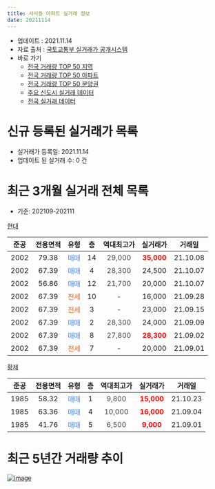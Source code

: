 ```yaml
---
title: 사사동 아파트 실거래 정보
date: 20211114
---
```


* 업데이트 : 2021.11.14
* 자료 출처 : [국토교통부 실거래가 공개시스템](http://rt.molit.go.kr)
* 바로 가기
    * [전국 거래량 TOP 50 지역](https://apt-info.github.io/apt-trade-info/tr)
    * [전국 거래량 TOP 50 아파트](https://apt-info.github.io/apt-trade-info/ta)
    * [전국 거래량 TOP 50 분양권](https://apt-info.github.io/apt-trade-info/tb)
    * [주요 신도시 실거래 데이터](https://apt-info.github.io/apt-trade-info/newtown)
    * [전국 실거래 데이터](https://apt-info.github.io/apt-trade-info/all)



<script async src="https://pagead2.googlesyndication.com/pagead/js/adsbygoogle.js"></script>
<!-- 기본광고 -->
<ins class="adsbygoogle"
     style="display:block"
     data-ad-client="ca-pub-1142216861245946"
     data-ad-slot="4805727019"
     data-ad-format="auto"
     data-full-width-responsive="true"></ins>
<script>
     (adsbygoogle = window.adsbygoogle || []).push({});
</script>


# 신규 등록된 실거래가 목록

* 실거래가 등록일: 2021.11.14
* 업데이트 된 실거래 수: 0 건




<script async src="https://pagead2.googlesyndication.com/pagead/js/adsbygoogle.js"></script>
<!-- 기본광고 -->
<ins class="adsbygoogle"
     style="display:block"
     data-ad-client="ca-pub-1142216861245946"
     data-ad-slot="4805727019"
     data-ad-format="auto"
     data-full-width-responsive="true"></ins>
<script>
     (adsbygoogle = window.adsbygoogle || []).push({});
</script>


# 최근 3개월 실거래 전체 목록
* 기준: 202109-202111


[현대](https://search.naver.com/search.naver?query=%ED%98%84%EB%8C%80)

|준공|전용면적|유형|층|역대최고가|실거래가|거래일|
|:---:|:---:|:---:|:---:|:---:|:---:|:---:|
|2002|79.38|<span style="color:#4285F3">매매</span>|14|<span style="color:#444444">29,000</span>|<b><span style="color:#FF0000">35,000</span></b>|21.10.08|
|2002|67.39|<span style="color:#4285F3">매매</span>|4|<span style="color:#444444">28,300</span>|24,500|21.10.07|
|2002|56.86|<span style="color:#4285F3">매매</span>|12|<span style="color:#444444">21,700</span>|20,000|21.10.07|
|2002|67.39|<span style="color:#FF5A00">전세</span>|10|<span style="color:#444444">-</span>|16,000|21.09.28|
|2002|67.39|<span style="color:#FF5A00">전세</span>|3|<span style="color:#444444">-</span>|23,000|21.09.15|
|2002|67.39|<span style="color:#4285F3">매매</span>|2|<span style="color:#444444">28,300</span>|24,000|21.09.09|
|2002|67.39|<span style="color:#4285F3">매매</span>|8|<span style="color:#444444">27,800</span>|<b><span style="color:#FF0000">28,300</span></b>|21.09.02|
|2002|67.39|<span style="color:#FF5A00">전세</span>|7|<span style="color:#444444">-</span>|20,000|21.09.01|

[황제](https://search.naver.com/search.naver?query=%ED%99%A9%EC%A0%9C)

|준공|전용면적|유형|층|역대최고가|실거래가|거래일|
|:---:|:---:|:---:|:---:|:---:|:---:|:---:|
|1985|58.32|<span style="color:#4285F3">매매</span>|1|<span style="color:#444444">9,800</span>|<b><span style="color:#FF0000">15,000</span></b>|21.10.23|
|1985|63.36|<span style="color:#4285F3">매매</span>|4|<span style="color:#444444">10,000</span>|<b><span style="color:#FF0000">16,000</span></b>|21.09.04|
|1985|41.76|<span style="color:#4285F3">매매</span>|5|<span style="color:#444444">6,500</span>|<b><span style="color:#FF0000">9,000</span></b>|21.09.01|



<script async src="https://pagead2.googlesyndication.com/pagead/js/adsbygoogle.js"></script>
<!-- 기본광고 -->
<ins class="adsbygoogle"
     style="display:block"
     data-ad-client="ca-pub-1142216861245946"
     data-ad-slot="4805727019"
     data-ad-format="auto"
     data-full-width-responsive="true"></ins>
<script>
     (adsbygoogle = window.adsbygoogle || []).push({});
</script>


# 최근 5년간 거래량 추이


<div style="width:100%;">
    <canvas id="deal_progress" height="200"></canvas>
</div>

<script>
new Chart(document.getElementById("deal_progress"), {
    type: 'line',
    data: {
        labels: ['16.01','16.02','16.03','16.04','16.05','16.06','16.07','16.08','16.09','16.10','16.11','16.12','17.01','17.02','17.03','17.04','17.05','17.06','17.07','17.08','17.09','17.10','17.11','17.12','18.01','18.02','18.03','18.04','18.05','18.06','18.07','18.08','18.09','18.10','18.11','19.01','19.02','19.03','19.04','19.05','19.06','19.07','19.08','19.09','19.10','19.11','19.12','20.01','20.02','20.03','20.04','20.05','20.06','20.07','20.08','20.09','20.10','20.11','20.12','21.01','21.02','21.03','21.04','21.05','21.06','21.07','21.08','21.09','21.10'],
        datasets: [{
            label: '매매/분양권',
            data: [1,4,2,2,5,3,6,8,3,2,2,2,3,3,4,0,4,3,2,5,2,4,4,3,2,2,3,5,2,4,2,4,1,1,0,3,2,4,1,0,0,1,1,1,5,2,2,3,3,8,4,4,9,2,4,9,6,3,8,8,5,2,6,11,8,4,6,4,4],
            borderColor: "rgba(66, 133, 243, 1)",
            backgroundColor: "rgba(66, 133, 243, 0.05)",
            borderWidth: 1,
            pointRadius: 0,
            fill: false,
            lineTension: 0
        },{
            label: '전/월세',
            data: [1,5,2,2,4,0,1,2,1,3,1,0,0,1,2,2,2,3,1,1,1,1,1,1,0,0,2,1,0,1,3,0,2,1,1,1,1,1,2,2,5,1,1,1,2,1,3,0,4,2,4,0,1,4,4,4,2,0,2,0,0,0,2,1,1,0,5,3,0],
            borderColor: "rgba(255, 90, 0, 1)",
            backgroundColor: "rgba(255, 90, 0, 0.05)",
            borderWidth: 1,
            pointRadius: 0,
            fill: false,
            lineTension: 0
        },{
            label: '합계',
            data: [2,9,4,4,9,3,7,10,4,5,3,2,3,4,6,2,6,6,3,6,3,5,5,4,2,2,5,6,2,5,5,4,3,2,1,4,3,5,3,2,5,2,2,2,7,3,5,3,7,10,8,4,10,6,8,13,8,3,10,8,5,2,8,12,9,4,11,7,4],
            borderColor: "rgba(0, 0, 0, 1)",
            backgroundColor: "rgba(0, 0, 0, 0.03)",
            borderWidth: 0.1,
            pointRadius: 0,
            fill: true,
            lineTension: 0
        }
        ]
    },
    options: {
        responsive: true,
        title: {
            display: false
        },
        tooltips: {
            mode: 'index',
            intersect: false
        },
        hover: {
            mode: 'nearest',
            intersect: true
        },
        scales: {
            xAxes: [{
                display: true,
                scaleLabel: {
                    display: true,
                    labelString: '년/월'
                }
            }],
            yAxes: [{
                display: true,
                ticks: {
                    suggestedMin: 0,
                },
                scaleLabel: {
                    display: true,
                    labelString: '실거래 수'
                }
            }]
        }
    }
});

</script>


[![image](https://apt-info.github.io/images/2020-01-03-apt-trade-info/1024x500.png)](https://play.google.com/store/apps/details?id=com.aptinfo.apttradeinfo)

